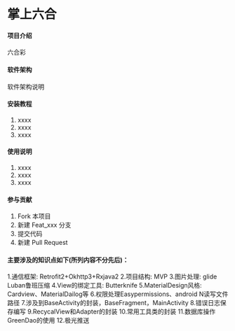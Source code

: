 # 掌上六合

#### 项目介绍
六合彩

#### 软件架构
软件架构说明


#### 安装教程

1. xxxx
2. xxxx
3. xxxx

#### 使用说明

1. xxxx
2. xxxx
3. xxxx

#### 参与贡献

1. Fork 本项目
2. 新建 Feat_xxx 分支
3. 提交代码
4. 新建 Pull Request


####  主要涉及的知识点如下(所列内容不分先后)：
1.通信框架: Retrofit2+Okhttp3+Rxjava2
2.项目结构: MVP
3.图片处理: glide  Luban鲁班压缩
4.View的绑定工具: Butterknife
5.MaterialDesign风格: Cardview、MaterialDailog等
6.权限处理Easypermissions、android N读写文件路径
7.涉及到BaseActivity的封装，BaseFragment，MainActivity
8.错误日志保存编写
9.RecycalView和Adapter的封装
10.常用工具类的封装
11.数据库操作GreenDao的使用
12.极光推送
